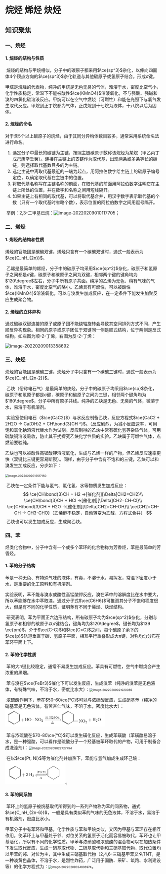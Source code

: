 # 烷烃 烯烃 炔烃

## 知识聚焦

### 一、烷烃

#### 1. 烷烃的结构与性质

​	烷烃的结构与甲烷相似，分子中的碳原子都采用$\ce{sp^3}$杂化，以伸向四面体4个顶点方向的$\ce{sp^3}$杂化轨道与其他碳原子或氢原子结合，形成$\sigma$键。

​	甲烷是烷烃的代表物，纯净的甲烷是无色无臭的气体，难溶于水，密度比空气小，化学性质稳定，常温下不能被酸性$\ce{KMnO4}$溶液氧化，不与强酸、强碱和溴的四氯化碳溶液反应。甲烷可以在空气中燃烧（可燃性）和能在光照下与氯气发生取代反应。甲烷到正丁烷都为气体，正戊烷到十七烷为液体，十八烷以后为固体。

#### 2. 烷烃的命名

​	对于含5个以上碳原子的烷烃，由于其同分异构体数目较多，通常采用系统命名法进行命名。

1. 选定分子中最长的碳链为主链，按照主链碳原子数称该烷烃为某烷（甲乙丙丁戊己庚辛壬癸）。连接在主链上的支链作为取代基，出现两条或多条等长的碳链，则选择取代基数目多的为主链。
2. 选定主链中离取代基最近的一端为起点，用阿拉伯数字给主链上的碳原子编号定位，以确定取代基在主链中的位置。
3. 将取代基名称写在主链名称的前面，在取代基的前面用阿拉伯数字注明它在主链上所处的位置，并在数字和名称之间用短线隔开。
4. 如果主链上有相同的取代基，可以将取代基合并，用汉字数字表示取代基的个数（只有一个取代基时省略个数），表示位置的阿拉伯数字之间用逗号隔开。

​	举例：2,3-二甲基已烷：![image-20220209010117705](https://raw.githubusercontent.com/PassionPenguin/picgo-database/main/image-20220209010117705.png)；

### 二、烯烃

#### 1. 烯烃的结构和性质

​	烯烃的官能团是碳碳双键，烯烃只含有一个碳碳双键时，通式一般表示为$\ce{C_nH_{2n}}$。

​	乙烯是最简单的烯烃，分子中的碳原子均采用$\ce{sp^2}$杂化，碳原子和氢原子之间都是$\sigma$键，碳原子和碳原子之间为双键，相邻两个键的键角均为$120\degree$左右，分子中所有原子共面。纯净的乙烯为无色、稍有气味的气体，难溶于水，密度比空气的略小。乙烯具有可燃性，可以被酸性$\ce{KMnO4}$溶液氧化，可以与溴发生加成反应，在一定条件下能发生加聚反应生成聚合物。

#### 2. 烯烃的立体异构

​	通过碳碳双键连接的原子或原子团不能绕轴旋转会导致其空间排列方式不同，产生顺反异构现象。相同的原子或原子团位于双键同一侧是顺式结构，位于两侧是反式结构。如左图为顺-2-丁烯，右图为反-2-丁烯：

![image-20220209013358692](https://raw.githubusercontent.com/PassionPenguin/picgo-database/main/image-20220209013358692.png)

### 三、炔烃

​	炔烃的官能团是碳碳三键，炔烃分子中只含有一个碳碳三键时，通式一般表示为$\ce{C_nH_{2n-2}}$。

​	乙炔（俗称电石气）是最简单的炔烃，分子中的碳原子均采用$\ce{sp}$杂化，碳原子和氢原子都是$\sigma$键，碳原子和碳原子之间为三键，相邻两个键角均为$180\degree$，分子中所有原子共线。纯净的乙炔是无色、无臭的气体，微溶于水，易溶于有机溶剂。

​	实验室使用电石（$\ce{CaC2}$）与水反应制备乙炔，反应方程式$\ce{CaC2 + 2H2O -> Ca(OH)2 + CH\bond{3}CH ^}$。（反应剧烈，为减小反应速率，可用饱和氯化钠溶液代替水作为试剂。反应制得的乙炔中常有硫化氢等杂质气体，可用硫酸铜溶液吸收，防止其干扰探究乙炔化学性质的实验。乙炔属于可燃性气体，点燃前要验纯。

​	乙炔也可以被酸性高锰酸钾溶液氧化，生成与乙烯一样的产物，但乙烯反应速率更快（双键比三键更容易断裂）。同样，由于分子中含有不饱和的三键，乙炔可以和溴发生加成反应，分步如下：

<img src="https://raw.githubusercontent.com/PassionPenguin/picgo-database/main/image-20220209015517150.png" alt="image-20220209015517150" style="zoom: 67%;" />

​	乙炔在一定条件下能与氢气、氯化氢、水等物质发生加成反应：
$$
\ce{CH\bond{3}CH + H2 ->[催化剂][\Delta]CH2=CH2}\\
\ce{CH\bond{3}CH + HCl ->[催化剂][\Delta]CH2=CH-Cl}\\
\ce{CH\bond{3}CH + H2O ->[催化剂][\Delta]CH2=CH-OH}\\
\ce{CH2=CH-OH -> CH3-CHO}（乙烯醇不稳定，自动转变为乙醛，方程式合并）
$$
​	乙炔也可以发生加成反应，生成聚乙炔。

### 四、苯

​	烃类化合物中，分子中含有一个或多个苯环的化合物称为芳香烃，苯是最简单的芳香烃。

#### 1. 苯的分子结构

​	苯是一种无色、有特殊气味的液体，有毒，不溶于水，易挥发，常温下密度小于水，是重要的化工原料和有机溶剂。

​	实验表明，苯不能与溴水或酸性高锰酸钾反应，溴在苯中的溶解度比在水中要大，所以苯能够在水中萃取溴。通过分子式$\ce{C6H6}$可推测其分子不饱和程度很大，但是有不同的化学性质，证明苯有不同于烯烃、炔烃结构。

​	研究表明，苯为平面正六边形结构，所有碳原子均为$\ce{sp^2}$杂化，分别与氢原子和相邻的碳原子以$\sigma$键结合，键角均为$120\degree$，键长均为$139 \ce{pm}$，介于$\ce{C-C}$和$\ce{C=C}$之间，每个碳原子余下的$\ce{p}$轨道垂直于碳、氢原子平面，相互平行重叠形成大$\pi$键，对称均匀分布在苯环平面上下。

#### 2. 苯的化学性质

​	苯的大$\pi$键比较稳定，通常不易发生加成反应。苯具有可燃性，空气中燃烧会产生浓重的黑烟。

​	苯与溴在$\ce{FeBr3}$催化下可以发生反应，生成溴苯（纯净的溴苯是无色液体，有特殊气味，不溶于水，密度比水大）：<img src="https://raw.githubusercontent.com/PassionPenguin/picgo-database/main/image-20220209021920985.png" alt="image-20220209021920985" style="zoom:67%;" />

​	浓硫酸作用下，苯在$50-60\ce{°C}$可以与浓硝酸反应，生成硝基苯（纯净的硝基苯是无色液体，有苦杏仁气味，不溶于水，密度比水大）：<img src="P1%20%20%E7%83%83%E7%9A%84%E7%BB%93%E6%9E%84%E4%B8%8E%E6%80%A7%E8%B4%A8.assets/image-20220209022510515.png" alt="image-20220209022510515" style="zoom:67%;" />

​	苯与浓硫酸在$70-80\ce{°C}$可以发生磺化反应，生成苯磺酸（苯磺酸易溶于水，是一种强酸，可以看作是硫酸分子一个羟基被苯环取代的产物，可用于制备合成洗涤剂）：<img src="https://raw.githubusercontent.com/PassionPenguin/picgo-database/main/image-20220209022727794.png" alt="image-20220209022727794" style="zoom:67%;" />

​	在以$\ce{Pt, Ni}$等为催化剂并加热下，苯能与氢气加成生成环己烷：<img src="P1%20%20%E7%83%83%E7%9A%84%E7%BB%93%E6%9E%84%E4%B8%8E%E6%80%A7%E8%B4%A8.assets/image-20220209022930208.png" alt="image-20220209022930208" style="zoom:67%;" />。

#### 3. 苯的同系物

​	苯环上的氢原子被烷基取代所得到的一系列产物称为苯的同系物，通式$\ce{C_nH_{2n-6}}$，一般是具有类似苯的气味的无色液体，不溶于水，易溶于有机溶剂，密度比水小。

​	甲苯分子中有苯环和甲基，化学性质与苯和甲烷类似，又因为甲基与苯环存在相互作用，使苯环上与甲基处于邻、对位关系的氢原子活化而容易被取代，苯环也让甲基活化，所以有不同的化学性质。甲苯与浓硝酸和浓硫酸的混合物可以在加热条件下发生取代反应，生成一硝基取代物、二硝基取代物和三硝基取代物，取代位置均以甲苯的邻、对位为主，其中生成三硝基取代物（2,4,6-三硝基甲苯又名TNT，是一种淡黄色晶体，不溶于水，是烈性炸药，广泛用于国防、采矿、筑路、水利建设等）的化学方程式为：<img src="https://raw.githubusercontent.com/PassionPenguin/picgo-database/main/image-20220209024806974.png" alt="image-20220209024806974" style="zoom: 67%;" />。
